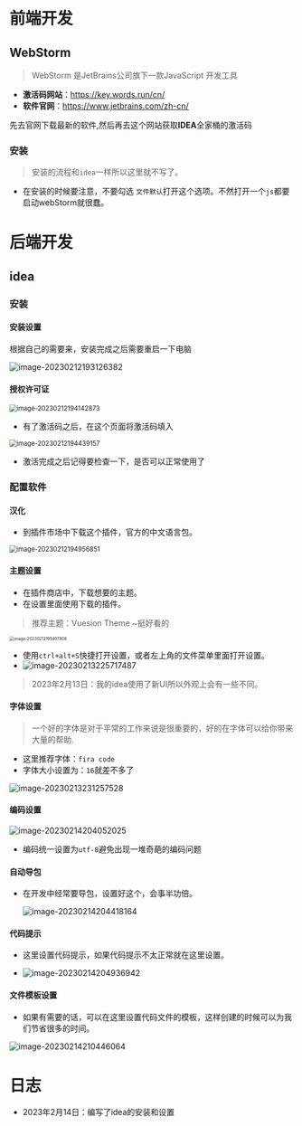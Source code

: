 # 前端开发

## WebStorm

>WebStorm 是JetBrains公司旗下一款JavaScript 开发工具

- **激活码网站**：https://key.words.run/cn/
- **软件官网**：https://www.jetbrains.com/zh-cn/

先去官网下载最新的软件,然后再去这个网站获取**IDEA**全家桶的激活码

### 安装

>安装的流程和`idea`一样所以这里就不写了。

- 在安装的时候要注意，不要勾选 `文件默认`打开这个选项。不然打开一个`js`都要启动webStorm就很蠢。

# 后端开发

## idea

### 安装

#### 安装设置

根据自己的需要来，安装完成之后需要重启一下电脑

<img src="%E5%BC%80%E5%8F%91%E5%B7%A5%E5%85%B7_images/image-20230212193126382.png" alt="image-20230212193126382"  />

#### 授权许可证

<img src="%E5%BC%80%E5%8F%91%E5%B7%A5%E5%85%B7_images/image-20230212194142873.png" alt="image-20230212194142873" style="zoom:80%;" />

- 有了激活码之后，在这个页面将激活码填入

<img src="%E5%BC%80%E5%8F%91%E5%B7%A5%E5%85%B7_images/image-20230212194439157.png" alt="image-20230212194439157" style="zoom: 80%;" />

- 激活完成之后记得要检查一下，是否可以正常使用了

### 配置软件

#### 汉化

- 到插件市场中下载这个插件，官方的中文语言包。

<img src="%E5%BC%80%E5%8F%91%E5%B7%A5%E5%85%B7_images/image-20230212194956851.png" alt="image-20230212194956851" style="zoom: 80%;" />

#### 主题设置

- 在插件商店中，下载想要的主题。
- 在设置里面使用下载的插件。

>推荐主题：Vuesion Theme ~挺好看的

<img src="%E5%BC%80%E5%8F%91%E5%B7%A5%E5%85%B7_images/image-20230212195407808.png" alt="image-20230212195407808" style="zoom:50%;" />

- 使用`ctrl+alt+S`快捷打开设置，或者左上角的文件菜单里面打开设置。
- ![image-20230213225717487](%E5%BC%80%E5%8F%91%E5%B7%A5%E5%85%B7_images/image-20230213225717487.png)

>2023年2月13日：我的idea使用了新UI所以外观上会有一些不同。

#### 字体设置

>一个好的字体是对于平常的工作来说是很重要的，好的在字体可以给你带来大量的帮助.

- 这里推荐字体：`fira code `
- 字体大小设置为：`16`就差不多了

![image-20230213231257528](%E5%BC%80%E5%8F%91%E5%B7%A5%E5%85%B7_images/image-20230213231257528.png)

#### 编码设置

![image-20230214204052025](%E5%BC%80%E5%8F%91%E5%B7%A5%E5%85%B7_images/image-20230214204052025.png)

- 编码统一设置为`utf-8`避免出现一堆奇葩的编码问题

#### 自动导包

- 在开发中经常要导包，设置好这个，会事半功倍。

  ![image-20230214204418164](%E5%BC%80%E5%8F%91%E5%B7%A5%E5%85%B7_images/image-20230214204418164.png)

#### 代码提示

- 这里设置代码提示，如果代码提示不太正常就在这里设置。

- ![image-20230214204936942](%E5%BC%80%E5%8F%91%E5%B7%A5%E5%85%B7_images/image-20230214204936942.png)

#### 文件模板设置

- 如果有需要的话，可以在这里设置代码文件的模板，这样创建的时候可以为我们节省很多的时间。

![image-20230214210446064](%E5%BC%80%E5%8F%91%E5%B7%A5%E5%85%B7_images/image-20230214210446064.png)

# 日志

- 2023年2月14日：编写了idea的安装和设置
